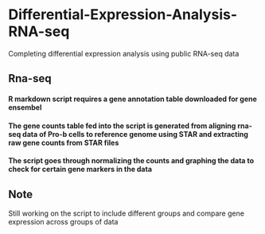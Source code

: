 # Differential-Expression-Analysis-RNA-seq
Completing differential expression analysis using public RNA-seq data 
## Rna-seq
#### R markdown script requires a gene annotation table downloaded for gene ensembel 
#### The gene counts table fed into the script is generated from aligning rna-seq data of Pro-b cells to reference genome using STAR and    extracting raw gene counts from STAR files
#### The script goes through normalizing the counts and graphing the data to check for certain gene markers in the data 

## Note
Still working on the script to include different groups and compare gene expression across groups of data 
